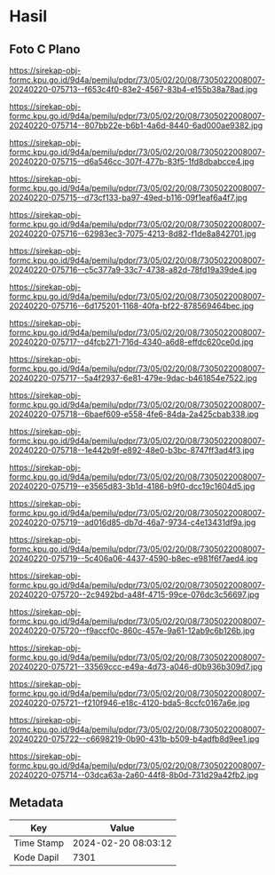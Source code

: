 # Hasil

## Foto C Plano

https://sirekap-obj-formc.kpu.go.id/9d4a/pemilu/pdpr/73/05/02/20/08/7305022008007-20240220-075713--f653c4f0-83e2-4567-83b4-e155b38a78ad.jpg

https://sirekap-obj-formc.kpu.go.id/9d4a/pemilu/pdpr/73/05/02/20/08/7305022008007-20240220-075714--807bb22e-b6b1-4a6d-8440-6ad000ae9382.jpg

https://sirekap-obj-formc.kpu.go.id/9d4a/pemilu/pdpr/73/05/02/20/08/7305022008007-20240220-075715--d6a546cc-307f-477b-83f5-1fd8dbabcce4.jpg

https://sirekap-obj-formc.kpu.go.id/9d4a/pemilu/pdpr/73/05/02/20/08/7305022008007-20240220-075715--d73cf133-ba97-49ed-b116-09f1eaf6a4f7.jpg

https://sirekap-obj-formc.kpu.go.id/9d4a/pemilu/pdpr/73/05/02/20/08/7305022008007-20240220-075716--62983ec3-7075-4213-8d82-f1de8a842701.jpg

https://sirekap-obj-formc.kpu.go.id/9d4a/pemilu/pdpr/73/05/02/20/08/7305022008007-20240220-075716--c5c377a9-33c7-4738-a82d-78fd19a39de4.jpg

https://sirekap-obj-formc.kpu.go.id/9d4a/pemilu/pdpr/73/05/02/20/08/7305022008007-20240220-075716--6d175201-1168-40fa-bf22-878569464bec.jpg

https://sirekap-obj-formc.kpu.go.id/9d4a/pemilu/pdpr/73/05/02/20/08/7305022008007-20240220-075717--d4fcb271-716d-4340-a6d8-effdc620ce0d.jpg

https://sirekap-obj-formc.kpu.go.id/9d4a/pemilu/pdpr/73/05/02/20/08/7305022008007-20240220-075717--5a4f2937-6e81-479e-9dac-b461854e7522.jpg

https://sirekap-obj-formc.kpu.go.id/9d4a/pemilu/pdpr/73/05/02/20/08/7305022008007-20240220-075718--6baef609-e558-4fe6-84da-2a425cbab338.jpg

https://sirekap-obj-formc.kpu.go.id/9d4a/pemilu/pdpr/73/05/02/20/08/7305022008007-20240220-075718--1e442b9f-e892-48e0-b3bc-8747ff3ad4f3.jpg

https://sirekap-obj-formc.kpu.go.id/9d4a/pemilu/pdpr/73/05/02/20/08/7305022008007-20240220-075719--e3565d83-3b1d-4186-b9f0-dcc19c1604d5.jpg

https://sirekap-obj-formc.kpu.go.id/9d4a/pemilu/pdpr/73/05/02/20/08/7305022008007-20240220-075719--ad016d85-db7d-46a7-9734-c4e13431df9a.jpg

https://sirekap-obj-formc.kpu.go.id/9d4a/pemilu/pdpr/73/05/02/20/08/7305022008007-20240220-075719--5c406a06-4437-4590-b8ec-e981f6f7aed4.jpg

https://sirekap-obj-formc.kpu.go.id/9d4a/pemilu/pdpr/73/05/02/20/08/7305022008007-20240220-075720--2c9492bd-a48f-4715-99ce-076dc3c56697.jpg

https://sirekap-obj-formc.kpu.go.id/9d4a/pemilu/pdpr/73/05/02/20/08/7305022008007-20240220-075720--f9accf0c-860c-457e-9a61-12ab9c6b126b.jpg

https://sirekap-obj-formc.kpu.go.id/9d4a/pemilu/pdpr/73/05/02/20/08/7305022008007-20240220-075721--33569ccc-e49a-4d73-a046-d0b936b309d7.jpg

https://sirekap-obj-formc.kpu.go.id/9d4a/pemilu/pdpr/73/05/02/20/08/7305022008007-20240220-075721--f210f946-e18c-4120-bda5-8ccfc0167a6e.jpg

https://sirekap-obj-formc.kpu.go.id/9d4a/pemilu/pdpr/73/05/02/20/08/7305022008007-20240220-075722--c6698219-0b90-431b-b509-b4adfb8d9ee1.jpg

https://sirekap-obj-formc.kpu.go.id/9d4a/pemilu/pdpr/73/05/02/20/08/7305022008007-20240220-075714--03dca63a-2a60-44f8-8b0d-731d29a42fb2.jpg


## Metadata

| Key        | Value               |
| ---------- | ------------------- |
| Time Stamp | 2024-02-20 08:03:12 |
| Kode Dapil | 7301                |



